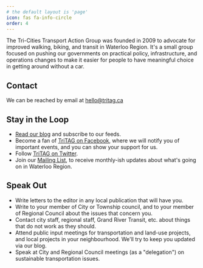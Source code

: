 ```yaml
---
# the default layout is 'page'
icon: fas fa-info-circle
order: 4
---
```


The Tri-Cities Transport Action Group was founded in 2009 to advocate for improved walking, biking, and transit in Waterloo Region. It's a small group focused on pushing our governments on practical policy, infrastructure, and operations changes to make it easier for people to have meaningful choice in getting around without a car.

## Contact

We can be reached by email at hello@tritag.ca

## Stay in the Loop

- [Read our blog](/) and subscribe to our feeds.
- Become a fan of [TriTAG on Facebook](https://www.facebook.com/TriTAG), where we will notify you of important events, and you can show your support for us.
- Follow [TriTAG on Twitter](https://www.twitter.com/TriTAG/).
- Join our [Mailing List](https://eepurl.com/XjuRn), to receive monthly-ish updates about what's going on in Waterloo Region.

## Speak Out

- Write letters to the editor in any local publication that will have you.
- Write to your member of City or Township council, and to your member of Regional Council about the issues that concern you.
- Contact city staff, regional staff, Grand River Transit, etc. about things that do not work as they should.
- Attend public input meetings for transportation and land-use projects, and local projects in your neighbourhood. We'll try to keep you updated via our blog.
- Speak at City and Regional Council meetings (as a "delegation") on sustainable transportation issues.
